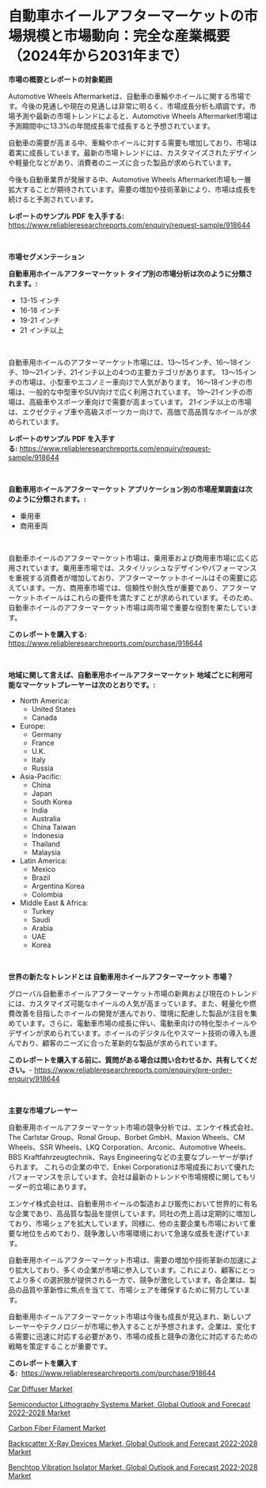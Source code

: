 <p><h1>自動車ホイールアフターマーケットの市場規模と市場動向：完全な産業概要（2024年から2031年まで）</h1></p><p><strong>市場の概要とレポートの対象範囲</strong></p>
<p><p>Automotive Wheels Aftermarketは、自動車の車輪やホイールに関する市場です。今後の見通しや現在の見通しは非常に明るく、市場成長分析も順調です。市場予測や最新の市場トレンドによると、Automotive Wheels Aftermarket市場は予測期間中に13.3%の年間成長率で成長すると予想されています。</p><p>自動車の需要が高まる中、車輪やホイールに対する需要も増加しており、市場は着実に成長しています。最新の市場トレンドには、カスタマイズされたデザインや軽量化などがあり、消費者のニーズに合った製品が求められています。</p><p>今後も自動車業界が発展する中、Automotive Wheels Aftermarket市場も一層拡大することが期待されています。需要の増加や技術革新により、市場は成長を続けると予測されています。</p></p>
<p><strong>レポートのサンプル PDF を入手する:</strong> <a href="https://www.reliableresearchreports.com/enquiry/request-sample/918644">https://www.reliableresearchreports.com/enquiry/request-sample/918644</a></p>
<p>&nbsp;</p>
<p><strong>市場セグメンテーション</strong></p>
<p><strong>自動車用ホイールアフターマーケット タイプ別の市場分析は次のように分類されます。:</strong></p>
<p><ul><li>13-15 インチ</li><li>16-18 インチ</li><li>19-21 インチ</li><li>21 インチ以上</li></ul></p>
<p>&nbsp;</p>
<p><p>自動車用ホイールのアフターマーケット市場には、13〜15インチ、16〜18インチ、19〜21インチ、21インチ以上の4つの主要カテゴリがあります。 13〜15インチの市場は、小型車やエコノミー車向けで人気があります。 16〜18インチの市場は、一般的な中型車やSUV向けで広く利用されています。 19〜21インチの市場は、高級車やスポーツ車向けで需要が高まっています。 21インチ以上の市場は、エクゼクティブ車や高級スポーツカー向けで、高価で高品質なホイールが求められています。</p></p>
<p><strong>レポートのサンプル PDF を入手する:</strong>&nbsp;<a href="https://www.reliableresearchreports.com/enquiry/request-sample/918644">https://www.reliableresearchreports.com/enquiry/request-sample/918644</a></p>
<p>&nbsp;</p>
<p><strong> 自動車用ホイールアフターマーケット アプリケーション別の市場産業調査は次のように分類されます。:</strong></p>
<p><ul><li>乗用車</li><li>商用車両</li></ul></p>
<p>&nbsp;</p>
<p><p>自動車ホイールのアフターマーケット市場は、乗用車および商用車市場に広く応用されています。乗用車市場では、スタイリッシュなデザインやパフォーマンスを重視する消費者が増加しており、アフターマーケットホイールはその需要に応えています。一方、商用車市場では、信頼性や耐久性が重要であり、アフターマーケットホイールはこれらの要件を満たすことが求められています。そのため、自動車ホイールのアフターマーケット市場は両市場で重要な役割を果たしています。</p></p>
<p><strong>このレポートを購入する:</strong>&nbsp; <a href="https://www.reliableresearchreports.com/purchase/918644">https://www.reliableresearchreports.com/purchase/918644</a></p>
<p>&nbsp;</p>
<p><strong>地域に関して言えば、自動車用ホイールアフターマーケット 地域ごとに利用可能なマーケットプレーヤーは次のとおりです。:</strong></p>
<p><ul>
    <li>
        North America:
        <ul>
            <li>United States</li>
            <li>Canada</li>
        </ul>
    </li>
    <li>
        Europe:
        <ul>
            <li>Germany</li>
            <li>France</li>
            <li>U.K.</li>
            <li>Italy</li>
            <li>Russia</li>
        </ul>
    </li>
    <li>
        Asia-Pacific:
        <ul>
            <li>China</li>
            <li>Japan</li>
            <li>South Korea</li>
            <li>India</li>
            <li>Australia</li>
            <li>China Taiwan</li>
            <li>Indonesia</li>
            <li>Thailand</li>
            <li>Malaysia</li>
        </ul>
    </li>
    <li>
        Latin America:
        <ul>
            <li>Mexico</li>
            <li>Brazil</li>
            <li>Argentina Korea</li>
            <li>Colombia</li>
        </ul>
    </li>
    <li>
        Middle East & Africa:
        <ul>
            <li>Turkey</li>
            <li>Saudi</li>
            <li>Arabia</li>
            <li>UAE</li>
            <li>Korea</li>
        </ul>
    </li>
    </ul></p>
<p>&nbsp;</p>
<p><strong>世界の新たなトレンドとは 自動車用ホイールアフターマーケット 市場？</strong></p>
<p><p>グローバル自動車ホイールアフターマーケット市場の新興および現在のトレンドには、カスタマイズ可能なホイールの人気が高まっています。また、軽量化や燃費改善を目指したホイールの開発が進んでおり、環境に配慮した製品が注目を集めています。さらに、電動車市場の成長に伴い、電動車向けの特化型ホイールやデザインが求められています。ホイールのデジタル化やスマート技術の導入も進んでおり、顧客のニーズに合った革新的な製品が求められています。</p></p>
<p><strong>このレポートを購入する前に、質問がある場合は問い合わせるか、共有してください。</strong>- <a href="https://www.reliableresearchreports.com/enquiry/pre-order-enquiry/918644">https://www.reliableresearchreports.com/enquiry/pre-order-enquiry/918644</a></p>
<p>&nbsp;</p>
<p><strong>主要な市場プレーヤー</strong></p>
<p><p>自動車用ホイールアフターマーケット市場の競争分析では、エンケイ株式会社、The Carlstar Group、Ronal Group、Borbet GmbH、Maxion Wheels、CM Wheels、SSR Wheels、LKQ Corporation、Arconic、Automotive Wheels、BBS Kraftfahrzeugtechnik、Rays Engineeringなどの主要なプレーヤーが挙げられます。 これらの企業の中で、Enkei Corporationは市場成長において優れたパフォーマンスを示しています。会社は最新のトレンドや市場規模に関してもリーダー的立場にあります。</p><p>エンケイ株式会社は、自動車用ホイールの製造および販売において世界的に有名な企業であり、高品質な製品を提供しています。同社の売上高は定期的に増加しており、市場シェアを拡大しています。同様に、他の主要企業も市場において重要な地位を占めており、競争激しい市場環境において急速な成長を遂げています。</p><p>自動車用ホイールアフターマーケット市場は、需要の増加や技術革新の加速により拡大しており、多くの企業が市場に参入しています。これにより、顧客にとってより多くの選択肢が提供される一方で、競争が激化しています。各企業は、製品の品質や革新性に焦点を当てて、市場シェアを確保するために努力しています。</p><p>自動車用ホイールアフターマーケット市場は今後も成長が見込まれ、新しいプレーヤーやテクノロジーが市場に参入することが予想されます。企業は、変化する需要に迅速に対応する必要があり、市場の成長と競争の激化に対応するための戦略を策定することが重要です。</p></p>
<p><strong>このレポートを購入する:</strong>&nbsp;&nbsp;<a href="https://www.reliableresearchreports.com/purchase/918644">https://www.reliableresearchreports.com/purchase/918644</a></p>
<p><p><a href="https://view.publitas.com/reportprime-1/car-diffuser-market-research-report-reveals-the-latest-trends-and-opportunities-of-this-market-for-period-from-2024-2031/">Car Diffuser Market</a></p><p><a href="https://fuschia-pecorino-a6d.notion.site/Decoding-the-Semiconductor-Lithography-Systems-Market-Global-Outlook-and-Forecast-2022-2028-Market--a138acac3291474995741d55a4ebc778">Semiconductor Lithography Systems Market, Global Outlook and Forecast 2022-2028 Market</a></p><p><a href="https://view.publitas.com/reportprime-1/carbon-fiber-filament-market-research-report-the-key-to-successful-business-strategy-forecasted-for-period-from-2024-2031/">Carbon Fiber Filament Market</a></p><p><a href="https://simplistic-meeting-7ee.notion.site/Backscatter-X-Ray-Devices-Market-Global-Outlook-and-Forecast-2022-2028-Market-Research-Report-Provi-70ecff1531754a7c8db6be4d4c908422">Backscatter X-Ray Devices Market, Global Outlook and Forecast 2022-2028 Market</a></p><p><a href="https://natural-crush-b99.notion.site/Benchtop-Vibration-Isolator-Market-Global-Outlook-and-Forecast-2022-2028-Market-Research-Report-Pro-64872c2ef84540f0a91a150e75d7b711">Benchtop Vibration Isolator Market, Global Outlook and Forecast 2022-2028 Market</a></p></p>